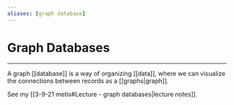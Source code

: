 ```yaml
---
aliases: [graph database]
---
```

# Graph Databases
---
A graph [[database]] is a way of organizing [[data]], where we can visualize the connections between records as a [[graphs|graph]]. 

See my [[3-9-21 metis#Lecture - graph databases|lecture notes]]. 